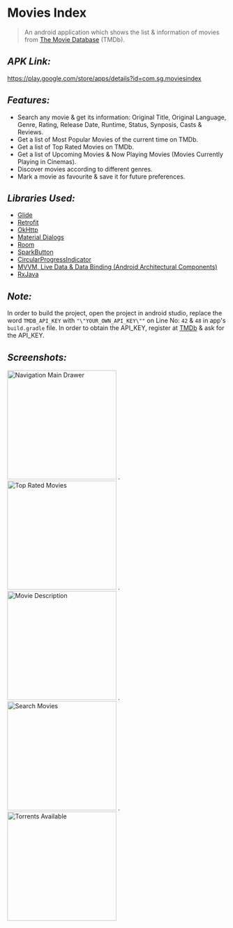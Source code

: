 # Movies Index
> An android application which shows the list & information of movies from [The Movie Database](https://www.themoviedb.org) (TMDb).


## *APK Link:*
https://play.google.com/store/apps/details?id=com.sg.moviesindex


## *Features:*
- Search any movie & get its information: Original Title, Original Language, Genre, Rating, Release Date, Runtime, Status, Synposis, Casts & Reviews.
- Get a list of Most Popular Movies of the current time on TMDb.
- Get a list of Top Rated Movies on TMDb.
- Get a list of Upcoming Movies & Now Playing Movies (Movies Currently Playing in Cinemas).
- Discover movies according to different genres.
- Mark a movie as favourite & save it for future preferences.


## *Libraries Used:*
- [Glide](https://github.com/bumptech/glide)
- [Retrofit](https://github.com/square/retrofit)
- [OkHttp](https://github.com/square/okhttp)
- [Material Dialogs](https://github.com/afollestad/material-dialogs)
- [Room](https://developer.android.com/topic/libraries/architecture/room)
- [SparkButton](https://github.com/varunest/SparkButton)
- [CircularProgressIndicator](https://github.com/antonKozyriatskyi/CircularProgressIndicator)
- [MVVM, Live Data & Data Binding (Android Architectural Components)](https://developer.android.com/topic/libraries/architecture)
- [RxJava](https://github.com/ReactiveX/RxJava)


## *Note:*
In order to build the project, open the project in android studio, replace the word `TMDB_API_KEY` with `"\"YOUR_OWN_API_KEY\""` on Line No: `42` & `48` in app's `build.gradle` file. In order to obtain the API_KEY, register at [TMDb](https://www.themoviedb.org) & ask for the API_KEY.


## *Screenshots:*
<img src="https://user-images.githubusercontent.com/38679082/90988509-e0fe7a00-e5b0-11ea-96dc-32ad0102550f.png" alt="Navigation Main Drawer" width="250"/> .    <img src="https://user-images.githubusercontent.com/38679082/81001550-86a4a680-8e65-11ea-8447-ffdbd480c12c.png" alt="Top Rated Movies" width="250"/> .    <img src="https://user-images.githubusercontent.com/38679082/90988507-de9c2000-e5b0-11ea-9c64-8e1389916ebd.png" alt="Movie Description" width="250"/> .    <img src="https://user-images.githubusercontent.com/38679082/81001576-9328ff00-8e65-11ea-80d8-235961f55345.png" alt="Search Movies" width="250"/> .    <img src="https://user-images.githubusercontent.com/38679082/90988501-d80da880-e5b0-11ea-93ef-302e0198dbc0.png" alt="Torrents Available" width="250"/>
